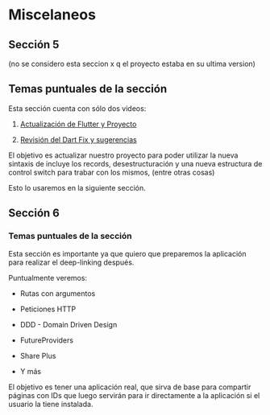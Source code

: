 # Miscelaneos

## Sección 5 

(no se considero esta seccion x q el proyecto estaba en su ultima version)

## Temas puntuales de la sección

Esta sección cuenta con sólo dos videos:

1. [Actualización de Flutter y Proyecto](https://docs.flutter.dev/release/upgrade)

2. [Revisión del Dart Fix y sugerencias](https://dart.dev/tools/dart-fix)

El objetivo es actualizar nuestro proyecto para poder utilizar la nueva sintaxis de incluye los records, desestructuración y una nueva estructura de control switch para trabar con los mismos, (entre otras cosas)

Esto lo usaremos en la siguiente sección.

## Sección 6

### Temas puntuales de la sección

Esta sección es importante ya que quiero que preparemos la aplicación para realizar el deep-linking después.

Puntualmente veremos:

- Rutas con argumentos

- Peticiones HTTP

- DDD - Domain Driven Design

- FutureProviders

- Share Plus

- Y más

El objetivo es tener una aplicación real, que sirva de base para compartir páginas con IDs que luego servirán para ir directamente a la aplicación si el usuario la tiene instalada.
